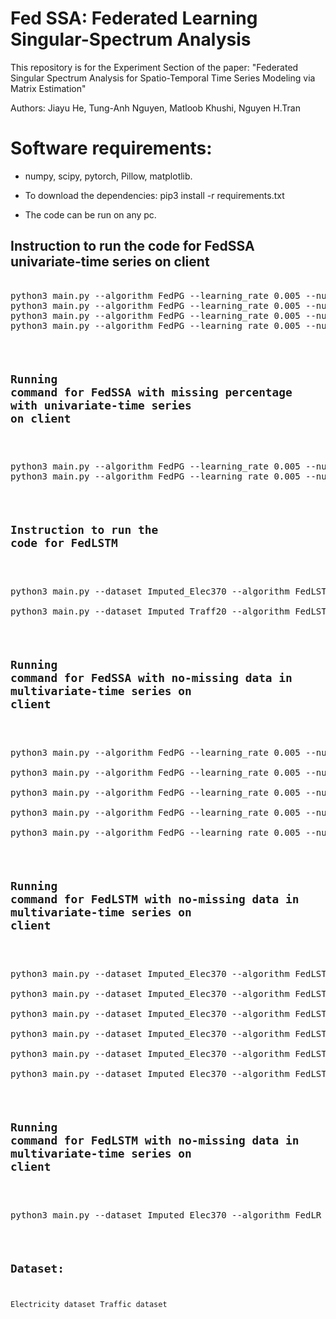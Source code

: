 # Fed SSA: Federated Learning Singular-Spectrum Analysis
This repository is for the Experiment Section of the paper: "Federated Singular Spectrum Analysis for Spatio-Temporal Time
Series Modeling via Matrix Estimation"

Authors: Jiayu He, Tung-Anh Nguyen, Matloob Khushi, Nguyen H.Tran
# Software requirements:
- numpy, scipy, pytorch, Pillow, matplotlib.

- To download the dependencies: pip3 install -r requirements.txt

- The code can be run on any pc.
## Instruction to run the code for FedSSA univariate-time series on client
<pre></code>
python3 main.py --algorithm FedPG --learning_rate 0.005 --num_global_iters 50 --dim 100 --local_epochs 30 --ro 1 --dataset Traffic20 --window 100 --ro_auto 1 --missingVal 1
python3 main.py --algorithm FedPG --learning_rate 0.005 --num_global_iters 50 --dim 100 --local_epochs 30 --ro 1 --dataset Traffic20 --window 100 --ro_auto 1 --missingVal 0
python3 main.py --algorithm FedPG --learning_rate 0.005 --num_global_iters 50 --dim 80 --local_epochs 30 --ro 1 --dataset Elec20 --window 80 --ro_auto 1 --missingVal 1
python3 main.py --algorithm FedPG --learning_rate 0.005 --num_global_iters 50 --dim 80 --local_epochs 30 --ro 1 --dataset Elec20 --window 80 --ro_auto 1 --missingVal 0
<code></pre>

## Running command for FedSSA with missing percentage with univariate-time series on client
<pre></code>
python3 main.py --algorithm FedPG --learning_rate 0.005 --num_global_iters 50 --dim 100 --local_epochs 30 --ro 1 --dataset Traffic20 --window 100 --ro_auto 1 --missingVal 20
python3 main.py --algorithm FedPG --learning_rate 0.005 --num_global_iters 50 --dim 100 --local_epochs 30 --ro 1 --dataset Traffic20 --window 100 --ro_auto 1 --missingVal 40
<code></pre>
## Instruction to run the code for FedLSTM
<pre></code>
python3 main.py --dataset Imputed_Elec370 --algorithm FedLSTM --batch_size 64 --learning_rate 0.001 --subusers 0.1 --num_global_iters 100 --local_epochs 2

python3 main.py --dataset Imputed_Traff20 --algorithm FedLSTM --batch_size 64 --learning_rate 0.001 --subusers 0.1 --num_global_iters 100 --local_epochs 2
<code></pre>

## Running command for FedSSA with no-missing data in multivariate-time series on client
<pre></code>
python3 main.py --algorithm FedPG --learning_rate 0.005 --num_global_iters 50 --dim 80 --local_epochs 30 --ro 1 --dataset Elec370 --window 80 --ro_auto 1 --missingVal 0 --mulTS 1 --fac 1 --num_users 10

python3 main.py --algorithm FedPG --learning_rate 0.005 --num_global_iters 50 --dim 80 --local_epochs 30 --ro 1 --dataset Elec370 --window 80 --ro_auto 1 --missingVal 20 --mulTS 1 --fac 1 --num_users 10

python3 main.py --algorithm FedPG --learning_rate 0.005 --num_global_iters 50 --dim 80 --local_epochs 30 --ro 1 --dataset Elec370 --window 80 --ro_auto 1 --missingVal 40 --mulTS 1 --fac 1 --num_users 10

python3 main.py --algorithm FedPG --learning_rate 0.005 --num_global_iters 50 --dim 80 --local_epochs 30 --ro 1 --dataset Elec370 --window 80 --ro_auto 1 --missingVal 20 --mulTS 1 --fac 1 --num_users 37

python3 main.py --algorithm FedPG --learning_rate 0.005 --num_global_iters 5 --dim 80 --local_epochs 10 --ro 1 --dataset Elec370 --window 80 --ro_auto 1 --missingVal 20 --mulTS 1 --fac 1 --num_users 370
<code></pre>

## Running command for FedLSTM with no-missing data in multivariate-time series on client
<pre></code>
python3 main.py --dataset Imputed_Elec370 --algorithm FedLSTM --batch_size 64 --learning_rate 0.001 --fac 0.2 --num_global_iters 100 --local_epochs 2 --num_users 10 --mulTS 1 --missingVal 0 --datatype hankel

python3 main.py --dataset Imputed_Elec370 --algorithm FedLSTM --batch_size 64 --learning_rate 0.001 --fac 0.3 --num_global_iters 20 --local_epochs 1 --num_users 10 --mulTS 1 --missingVal 0 --datatype hankel

python3 main.py --dataset Imputed_Elec370 --algorithm FedLSTM --batch_size 64 --learning_rate 0.001 --fac 0.2 --num_global_iters 20 --local_epochs 1 --num_users 10 --mulTS 1 --missingVal 0 --datatype hankel

python3 main.py --dataset Imputed_Elec370 --algorithm FedLSTM --batch_size 64 --learning_rate 0.001 --fac 0.2 --num_global_iters 20 --local_epochs 1 --num_users 10 --mulTS 1 --missingVal 20 --datatype hankel

python3 main.py --dataset Imputed_Elec370 --algorithm FedLSTM --batch_size 64 --learning_rate 0.001 --fac 0.1 --num_global_iters 20 --local_epochs 1 --num_users 370 --mulTS 1 --missingVal 20 --datatype hankel

python3 main.py --dataset Imputed_Elec370 --algorithm FedLSTM --batch_size 64 --learning_rate 0.001 --fac 0.1 --num_global_iters 20 --local_epochs 1 --num_users 37 --mulTS 1 --missingVal 20 --datatype hankel
<code></pre>

## Running command for FedLSTM with no-missing data in multivariate-time series on client
<pre></code>
python3 main.py --dataset Imputed_Elec370 --algorithm FedLR --batch_size 64 --learning_rate 0.001 --fac 0.1 --num_global_iters 20 --local_epochs 1 --num_users 37 --mulTS 1 --missingVal 20 --datatype hankel
<code></pre>
## Dataset:
Electricity dataset
Traffic dataset
